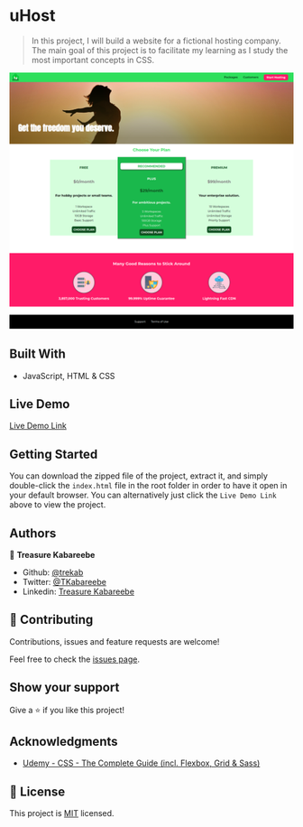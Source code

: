 # uHost

> In this project, I will build a website for a fictional hosting company. The main goal of this project is to facilitate my learning as I study the most important concepts in CSS.

![screenshot](./uhost.png)

## Built With

- JavaScript, HTML & CSS

## Live Demo

[Live Demo Link](https://trekab.github.io/uHost/)


## Getting Started

You can download the zipped file of the project, extract it, and simply double-click the `index.html` file in the root folder in order to have it open in your default browser. You can alternatively just click the `Live Demo Link` above to view the project.

## Authors

👤 **Treasure Kabareebe**

- Github: [@trekab](https://github.com/trekab)
- Twitter: [@TKabareebe](https://twitter.com/TKabareebe)
- Linkedin: [Treasure Kabareebe](https://www.linkedin.com/in/treasure-kabareebe/)

## 🤝 Contributing

Contributions, issues and feature requests are welcome!

Feel free to check the [issues page](issues/).

## Show your support

Give a ⭐️ if you like this project!

## Acknowledgments

- [Udemy - CSS - The Complete Guide (incl. Flexbox, Grid & Sass)](https://www.udemy.com/course/css-the-complete-guide-incl-flexbox-grid-sass/)

## 📝 License

This project is [MIT](lic.url) licensed.
